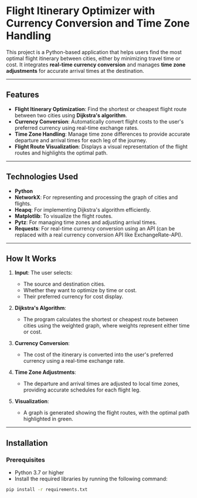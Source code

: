 # Flight Itinerary Optimizer with Currency Conversion and Time Zone Handling

This project is a Python-based application that helps users find the most optimal flight itinerary between cities, either by minimizing travel time or cost. It integrates **real-time currency conversion** and manages **time zone adjustments** for accurate arrival times at the destination.

---

## Features

- **Flight Itinerary Optimization**: Find the shortest or cheapest flight route between two cities using **Dijkstra's algorithm**.
- **Currency Conversion**: Automatically convert flight costs to the user's preferred currency using real-time exchange rates.
- **Time Zone Handling**: Manage time zone differences to provide accurate departure and arrival times for each leg of the journey.
- **Flight Route Visualization**: Displays a visual representation of the flight routes and highlights the optimal path.

---

## Technologies Used

- **Python**
- **NetworkX**: For representing and processing the graph of cities and flights.
- **Heapq**: For implementing Dijkstra's algorithm efficiently.
- **Matplotlib**: To visualize the flight routes.
- **Pytz**: For managing time zones and adjusting arrival times.
- **Requests**: For real-time currency conversion using an API (can be replaced with a real currency conversion API like ExchangeRate-API).

---

## How It Works

1. **Input**: The user selects:
   - The source and destination cities.
   - Whether they want to optimize by time or cost.
   - Their preferred currency for cost display.
  
2. **Dijkstra's Algorithm**: 
   - The program calculates the shortest or cheapest route between cities using the weighted graph, where weights represent either time or cost.
   
3. **Currency Conversion**: 
   - The cost of the itinerary is converted into the user's preferred currency using a real-time exchange rate.
   
4. **Time Zone Adjustments**: 
   - The departure and arrival times are adjusted to local time zones, providing accurate schedules for each flight leg.

5. **Visualization**:
   - A graph is generated showing the flight routes, with the optimal path highlighted in green.

---

## Installation

### Prerequisites

- Python 3.7 or higher
- Install the required libraries by running the following command:
  
```bash
pip install -r requirements.txt

